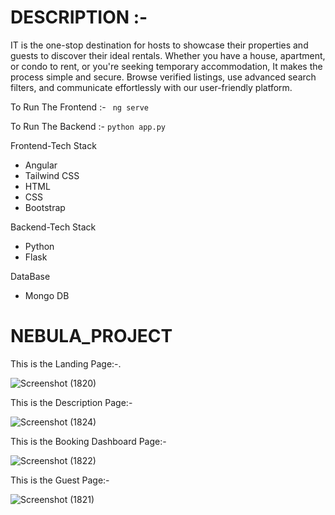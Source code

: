 


# DESCRIPTION  :-
IT is the one-stop destination for hosts to showcase their properties and guests to discover their ideal rentals. Whether you have a house, 
apartment, or condo to rent, or you're seeking temporary accommodation, It makes the process simple and secure. Browse verified listings, 
use advanced search filters, and communicate effortlessly with our user-friendly platform.
 
To Run The Frontend :- ` ng serve`

To Run The Backend :- `python app.py`

Frontend-Tech Stack

<ul>
  <li>Angular</li>
   <li>Tailwind CSS</li>
   <li>HTML</li>
  <li>CSS</li>
   <li>Bootstrap</li>
</ul>

Backend-Tech Stack

<ul>
  <li>Python</li>
   <li>Flask</li>
  
</ul>
DataBase

<ul>
  <li>Mongo DB</li>
   
</ul>

# NEBULA_PROJECT

This is the Landing Page:-.

![Screenshot (1820)](https://github.com/gauravpardeshi1/GA201_PROJECT/assets/112778106/4abd01ee-0f35-4b0d-bc60-6e452e6fad1a)





This is the Description Page:-

![Screenshot (1824)](https://github.com/gauravpardeshi1/GA201_PROJECT/assets/112778106/cca20a44-0f27-44d6-8d2d-ca9d8f15cd66)





This is the Booking Dashboard Page:-

![Screenshot (1822)](https://github.com/gauravpardeshi1/GA201_PROJECT/assets/112778106/83d28f09-3fbb-45ff-9361-814cb699dab3)





This is the Guest Page:-

![Screenshot (1821)](https://github.com/gauravpardeshi1/GA201_PROJECT/assets/112778106/66cba075-31c5-458f-b689-20100e609ecc)

